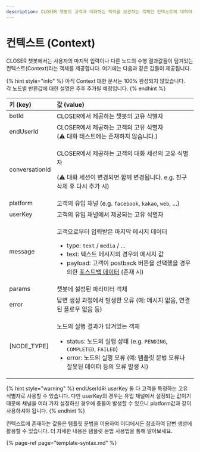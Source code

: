 ```yaml
---
description: CLOSER 챗봇이 고객과 대화하는 맥락을 보관하는 객체인 컨텍스트에 대하여 알아봅니다.
---
```


# 컨텍스트 \(Context\)

CLOSER 챗봇에서는 사용자의 마지막 입력이나 다른 노드의 수행 결과값들이 담겨있는 컨텍스트\(Context\)라는 객체를 제공합니다. 여기에는 다음과 같은 값들이 제공됩니다.

{% hint style="info" %}
아직 Context 대한 문서는 100% 완성되지 않았습니다.   
각 노드별 반환값에 대한 설명은 추후 추가될 예정입니다.
{% endhint %}

<table>
  <thead>
    <tr>
      <th style="text-align:left">키 (key)</th>
      <th style="text-align:left">값 (value)</th>
    </tr>
  </thead>
  <tbody>
    <tr>
      <td style="text-align:left">botId</td>
      <td style="text-align:left">CLOSER에서 제공하는 챗봇의 고유 식별자</td>
    </tr>
    <tr>
      <td style="text-align:left">endUserId</td>
      <td style="text-align:left">CLOSER에서 제공하는 고객의 고유 식별자
        <br />(⚠️ 대화 테스트에는 존재하지 않습니다.)</td>
    </tr>
    <tr>
      <td style="text-align:left">conversationId</td>
      <td style="text-align:left">
        <p>CLOSER에서 제공하는 고객의 대화 세션의 고유 식별자</p>
        <p>(⚠️ 대화 세션이 변경되면 함께 변경됩니다. e.g. 친구 삭제 후 다시 추가 시)</p>
      </td>
    </tr>
    <tr>
      <td style="text-align:left">platform</td>
      <td style="text-align:left">고객의 유입 채널 (e.g. <code>facebook</code>, <code>kakao</code>, <code>web</code>,
        ...)</td>
    </tr>
    <tr>
      <td style="text-align:left">userKey</td>
      <td style="text-align:left">고객의 유입 채널에서 제공되는 고유 식별자</td>
    </tr>
    <tr>
      <td style="text-align:left">message</td>
      <td style="text-align:left">
        <p>고객으로부터 입력받은 마지막 메시지 데이터</p>
        <ul>
          <li>type: <code>text</code> / <code>media</code> / ...</li>
          <li>text: 텍스트 메시지의 경우의 메시지 값</li>
          <li>payload: 고객이 postback 버튼을 선택했을 경우의한 <a href="../node/response.md#postback-payload">포스트백 데이터</a> (존재
            시)</li>
        </ul>
      </td>
    </tr>
    <tr>
      <td style="text-align:left">params</td>
      <td style="text-align:left">챗봇에 설정된 파라미터 객체</td>
    </tr>
    <tr>
      <td style="text-align:left">error</td>
      <td style="text-align:left">답변 생성 과정에서 발생한 오류 (예: 메시지 없음, 연결된 플로우 없음 등)</td>
    </tr>
    <tr>
      <td style="text-align:left">[NODE_TYPE]</td>
      <td style="text-align:left">
        <p>노드의 실행 결과가 담겨있는 객체</p>
        <ul>
          <li>status: 노드의 실행 상태 (e.g. <code>PENDING</code>, <code>COMPLETED</code>, <code>FAILED</code>)</li>
          <li>error: 노드의 실행 오류 (예: 템플릿 문법 오류나 잘못된 데이터 등의 오류 발생 시)</li>
        </ul>
      </td>
    </tr>
  </tbody>
</table>{% hint style="warning" %}
endUserId와 userKey 둘 다 고객을 특정하는 고유 식별자로 사용할 수 있습니다.   
다만 userKey의 경우는 유입 채널에서 설정되는 값이기 때문에 채널을 여러 가지 설정하신 경우에 충돌이 발생할 수 있으니 platform값과 같이 사용하셔야 됩니다.
{% endhint %}

컨텍스트에 존재하는 값들은 템플릿 문법을 이용하여 어디에서든 참조하여 답변 생성에 활용할 수 있습니다. 더 자세한 내용은 템플릿 문법 사용법을 통해 알아보세요.

{% page-ref page="template-syntax.md" %}

